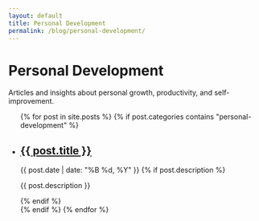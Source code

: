 ```yaml
---
layout: default
title: Personal Development
permalink: /blog/personal-development/
---
```


# Personal Development

Articles and insights about personal growth, productivity, and self-improvement.

<ul class="post-list">
  {% for post in site.posts %}
    {% if post.categories contains "personal-development" %}
      <li class="post-item">
        <h2>
          <a href="{{ post.url | relative_url }}">{{ post.title }}</a>
        </h2>
        <span class="post-date">{{ post.date | date: "%B %d, %Y" }}</span>
        {% if post.description %}
          <p class="post-excerpt">{{ post.description }}</p>
        {% endif %}
      </li>
    {% endif %}
  {% endfor %}
</ul>
